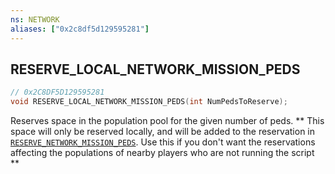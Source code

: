 ```yaml
---
ns: NETWORK
aliases: ["0x2c8df5d129595281"]
---
```

## RESERVE_LOCAL_NETWORK_MISSION_PEDS

```c
// 0x2C8DF5D129595281
void RESERVE_LOCAL_NETWORK_MISSION_PEDS(int NumPedsToReserve);
```

Reserves space in the population pool for the given number of peds. ** This space will only be reserved locally, and will be added to the reservation in [`RESERVE_NETWORK_MISSION_PEDS`](#_0xB60FEBA45333D36F). Use this if you don't want the reservations affecting the populations of nearby players who are not running the script **

